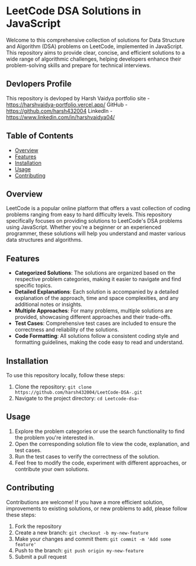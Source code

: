 # LeetCode DSA Solutions in JavaScript

Welcome to this comprehensive collection of solutions for Data Structure and Algorithm (DSA) problems on LeetCode, implemented in JavaScript. This repository aims to provide clear, concise, and efficient solutions to a wide range of algorithmic challenges, helping developers enhance their problem-solving skills and prepare for technical interviews.

## Devlopers Profile
This repository is devloped by Harsh Vaidya 
portfolio site - https://harshvaidya-portfolio.vercel.app/
GitHub - https://github.com/harsh432004
LinkedIn - https://www.linkedin.com/in/harshvaidya04/

## Table of Contents

- [Overview](#overview)
- [Features](#features)
- [Installation](#installation)
- [Usage](#usage)
- [Contributing](#contributing)

## Overview

LeetCode is a popular online platform that offers a vast collection of coding problems ranging from easy to hard difficulty levels. This repository specifically focuses on providing solutions to LeetCode's DSA problems using JavaScript. Whether you're a beginner or an experienced programmer, these solutions will help you understand and master various data structures and algorithms.

## Features

- **Categorized Solutions**: The solutions are organized based on the respective problem categories, making it easier to navigate and find specific topics.
- **Detailed Explanations**: Each solution is accompanied by a detailed explanation of the approach, time and space complexities, and any additional notes or insights.
- **Multiple Approaches**: For many problems, multiple solutions are provided, showcasing different approaches and their trade-offs.
- **Test Cases**: Comprehensive test cases are included to ensure the correctness and reliability of the solutions.
- **Code Formatting**: All solutions follow a consistent coding style and formatting guidelines, making the code easy to read and understand.

## Installation

To use this repository locally, follow these steps:

1. Clone the repository: `git clone https://github.com/harsh432004/LeetCode-DSA-.git`
2. Navigate to the project directory: `cd Leetcode-dsa-`

## Usage

1. Explore the problem categories or use the search functionality to find the problem you're interested in.
2. Open the corresponding solution file to view the code, explanation, and test cases.
3. Run the test cases to verify the correctness of the solution.
4. Feel free to modify the code, experiment with different approaches, or contribute your own solutions.

## Contributing

Contributions are welcome! If you have a more efficient solution, improvements to existing solutions, or new problems to add, please follow these steps:

1. Fork the repository
2. Create a new branch: `git checkout -b my-new-feature`
3. Make your changes and commit them: `git commit -m 'Add some feature'`
4. Push to the branch: `git push origin my-new-feature`
5. Submit a pull request

